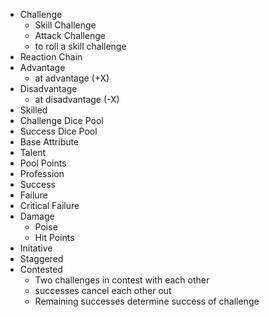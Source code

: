 - Challenge
	- Skill Challenge
	- Attack Challenge
	- to roll a skill challenge
- Reaction Chain
- Advantage
	- at advantage (+X)
- Disadvantage
	- at disadvantage (-X)
- Skilled
- Challenge Dice Pool
- Success Dice Pool
- Base Attribute
- Talent
- Pool Points
- Profession
- Success
- Failure
- Critical Failure
- Damage
	- Poise
	- Hit Points
- Initative
- Staggered
- Contested
	- Two challenges in contest with each other
	- successes cancel each other out
	- Remaining successes determine success of challenge
